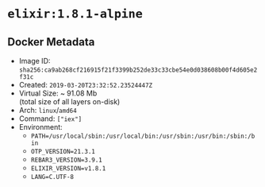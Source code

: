 # `elixir:1.8.1-alpine`

## Docker Metadata

- Image ID: `sha256:ca9ab268cf216915f21f3399b252de33c33cbe54e0d038608b00f4d605e2f31c`
- Created: `2019-03-20T23:32:52.23524447Z`
- Virtual Size: ~ 91.08 Mb  
  (total size of all layers on-disk)
- Arch: `linux`/`amd64`
- Command: `["iex"]`
- Environment:
  - `PATH=/usr/local/sbin:/usr/local/bin:/usr/sbin:/usr/bin:/sbin:/bin`
  - `OTP_VERSION=21.3.1`
  - `REBAR3_VERSION=3.9.1`
  - `ELIXIR_VERSION=v1.8.1`
  - `LANG=C.UTF-8`
